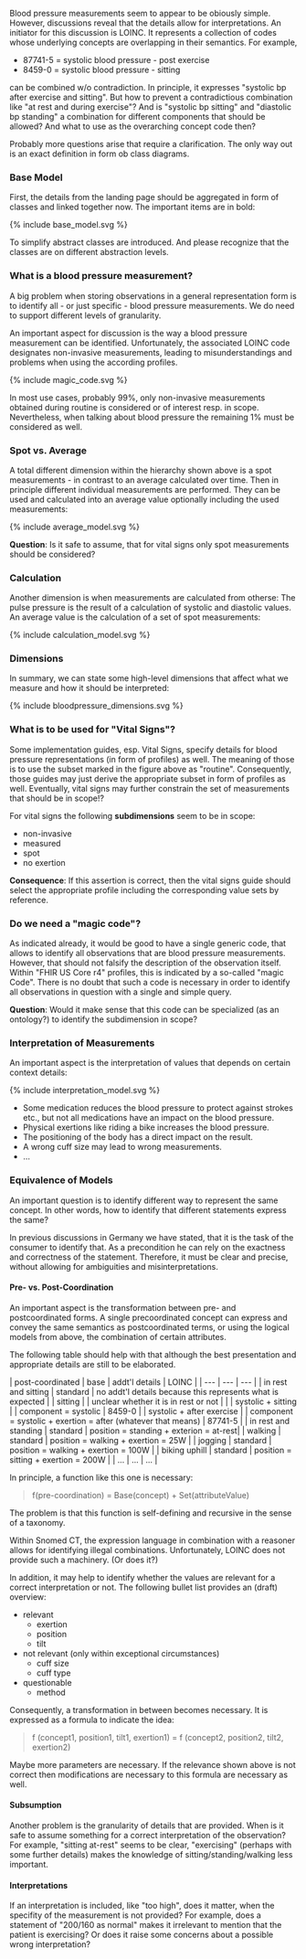<style>
table th {background: #f0b033}
table tr:nth-child(even) {background: #EEE}
table tr:nth-child(odd) {background: #FFF}
</style>

Blood pressure measurements seem to appear to be obiously simple.
However, discussions reveal that the details allow for interpretations.
An initiator for this discussion is LOINC. It represents a collection of codes whose 
underlying concepts are overlapping in their semantics. For example,

* 87741-5 = systolic blood pressure - post exercise
* 8459-0 = systolic blood pressure - sitting

can be combined w/o contradiction. In principle, it expresses "systolic bp after exercise and sitting".
But how to prevent a contradictious combination like "at rest and during exercise"? 
And is "systolic bp sitting" and "diastolic bp standing" a combination for different components 
that should be allowed? And what to use as the overarching concept code then?

Probably more questions arise that require a clarification.
The only way out is an exact definition in form ob class diagrams.

### Base Model

First, the details from the landing page should be aggregated in form of classes and linked together now.
The important items are in bold:

<div width="500px">
{% include base_model.svg %}
</div>

To simplify abstract classes are introduced. 
And please recognize that the classes are on different abstraction levels.

### What is a blood pressure measurement?

A big problem when storing observations in a general representation form 
is to identify all - or just specific - blood pressure measurements.
We do need to support different levels of granularity.

An important aspect for discussion is the way a blood pressure measurement can be identified.
Unfortunately, the associated LOINC code designates non-invasive measurements, leading to misunderstandings
and problems when using the according profiles.

<div width="500px">
{% include magic_code.svg %}
</div>

In most use cases, probably 99%, only non-invasive measurements obtained during routine 
is considered or of interest resp. in scope. Nevertheless, when talking about blood pressure the
remaining 1% must be considered as well.

### Spot vs. Average 

A total different dimension within the hierarchy shown above is a spot measurements - in contrast
to an average calculated over time.
Then in principle different individual measurements are performed.
They can be used and calculated into an average value optionally including
the used measurements:

<div width="500px">
{% include average_model.svg %}
</div>

**Question**: Is it safe to assume, that for vital signs only spot measurements should be considered?

### Calculation

Another dimension is when measurements are calculated from otherse:
The pulse pressure is the result of a calculation of systolic and diastolic values.
An average value is the calculation of a set of spot measurements:

<div width="500px">
{% include calculation_model.svg %}
</div>

### Dimensions

In summary, we can state some high-level dimensions that affect what we measure
and how it should be interpreted:

<div width="500px">
{% include bloodpressure_dimensions.svg %}
</div>

### What is to be used for "Vital Signs"?

Some implementation guides, esp. Vital Signs, specify details for blood pressure representations (in form
of profiles) as well. The meaning of those is to use the subset marked in the figure above as "routine".
Consequently, those guides may just derive the appropriate subset in form of profiles as well.
Eventually, vital signs may further constrain the set of measurements that should be in scope!?

For vital signs the following **subdimensions** seem to be in scope:

* non-invasive
* measured
* spot
* no exertion

**Consequence**: If this assertion is correct, then the vital signs guide should select the appropriate profile
including the corresponding value sets by reference.

### Do we need a "magic code"?

As indicated already, it would be good to have a single generic code, that allows to identify 
all observations that are blood pressure measurements.
However, that should not falsify the description of the observation itself.
Within "FHIR US Core r4" profiles, this is indicated by a so-called "magic Code".
There is no doubt that such a code is necessary in order to identify all observations in question
with a single and simple query. 

**Question**: Would it make sense that this code can be specialized (as an ontology?) 
to identify the subdimension in scope?

### Interpretation of Measurements

An important aspect is the interpretation of values that depends on certain context details:

<div width="500px">
{% include interpretation_model.svg %}
</div>

* Some medication reduces the blood pressure to protect against strokes etc., but not all medications have an impact on the blood pressure.
* Physical exertions like riding a bike increases the blood pressure.
* The positioning of the body has a direct impact on the result.
* A wrong cuff size may lead to wrong measurements.
* ...

### Equivalence of Models

An important question is to identify different way to represent the same concept.
In other words, how to identify that different statements express the same?

In previous discussions in Germany we have stated, that it is the task of the consumer to identify that.
As a precondition he can rely on the exactness and correctness of the statement. 
Therefore, it must be clear and precise, without allowing for ambiguities and misinterpretations.

#### Pre- vs. Post-Coordination

An important aspect is the transformation between pre- and postcoordinated forms.
A single precoordinated concept can express and convey the same semantics 
as postcoordinated terms, or using the logical models from above, the combination
of certain attributes.

The following table should help with that although the best presentation
and appropriate details are still to be elaborated.

| post-coordinated | base | addt'l details | LOINC |
| --- | --- | --- |
| in rest and sitting | standard | no addt'l details because this represents what is expected |
| sitting |  | unclear whether it is in rest or not |  |
| systolic + sitting |  | component = systolic | 8459-0 |
| systolic + after exercise |  | component = systolic + exertion = after (whatever that means) | 87741-5 |
| in rest and standing | standard | position = standing + exterion = at-rest|
| walking | standard | position = walking + exertion = 25W |
| jogging | standard | position = walking + exertion = 100W |
| biking uphill | standard | position = sitting + exertion = 200W |
| ... | ... | ... |

In principle, a function like this one is necessary:

> f(pre-coordination) = Base(concept) + Set(attributeValue)

The problem is that this function is self-defining and recursive in the sense of a taxonomy.

Within Snomed CT, the expression language in combination with a reasoner allows for identifying illegal combinations.
Unfortunately, LOINC does not provide such a machinery. (Or does it?)

In addition, it may help to identify whether the values are relevant for a correct
interpretation or not. The following bullet list provides an (draft) overview:

* relevant
  * exertion
  * position
  * tilt
* not relevant (only within exceptional circumstances)
  * cuff size
  * cuff type
* questionable
  * method
  
Consequently, a transformation in between becomes necessary.
It is expressed as a formula to indicate the idea:

> f (concept1, position1, tilt1, exertion1) = f (concept2, position2, tilt2, exertion2)

Maybe more parameters are necessary. If the relevance shown above is not correct
then modifications are necessary to this formula are necessary as well.

#### Subsumption

Another problem is the granularity of details that are provided. 
When is it safe to assume something for a correct interpretation of the observation?
For example, "sitting at-rest" seems to be clear, "exercising" (perhaps with some further details) makes 
the knowledge of sitting/standing/walking less important.

#### Interpretations

If an interpretation is included, like "too high", does it matter, when the specifity of the measurement is not provided?
For example, does a statement of "200/160 as normal" makes it irrelevant to mention that the patient is exercising?
Or does it raise some concerns about a possible wrong interpretation?

